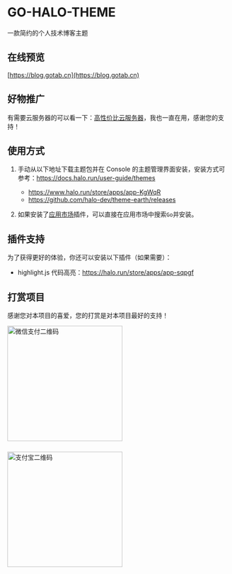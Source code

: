 # GO-HALO-THEME

一款简约的个人技术博客主题

## 在线预览
[https://blog.gotab.cn](https://blog.gotab.cn)

## 好物推广
有需要云服务器的可以看一下：[高性价比云服务器](https://www.rainyun.com/gotab_)，我也一直在用，感谢您的支持！

## 使用方式

1. 手动从以下地址下载主题包并在 Console 的主题管理界面安装，安装方式可参考：<https://docs.halo.run/user-guide/themes>

    - https://www.halo.run/store/apps/app-KgWqR
    - https://github.com/halo-dev/theme-earth/releases

3. 如果安装了[应用市场](https://www.halo.run/store/apps/app-VYJbF)插件，可以直接在应用市场中搜索`Go`并安装。

## 插件支持

为了获得更好的体验，你还可以安装以下插件（如果需要）：

- highlight.js 代码高亮：<https://halo.run/store/apps/app-sqpgf>

## 打赏项目

感谢您对本项目的喜爱，您的打赏是对本项目最好的支持！

<div style="display:flex;flex-wrap:wrap;gap:24px;">

<img src="https://www.gotab.cn/images/wxpay.JPG" alt="微信支付二维码" style="height:260px;">

<img src="https://www.gotab.cn/images/alipay.JPG" alt="支付宝二维码" style="height:260px;">

</div>